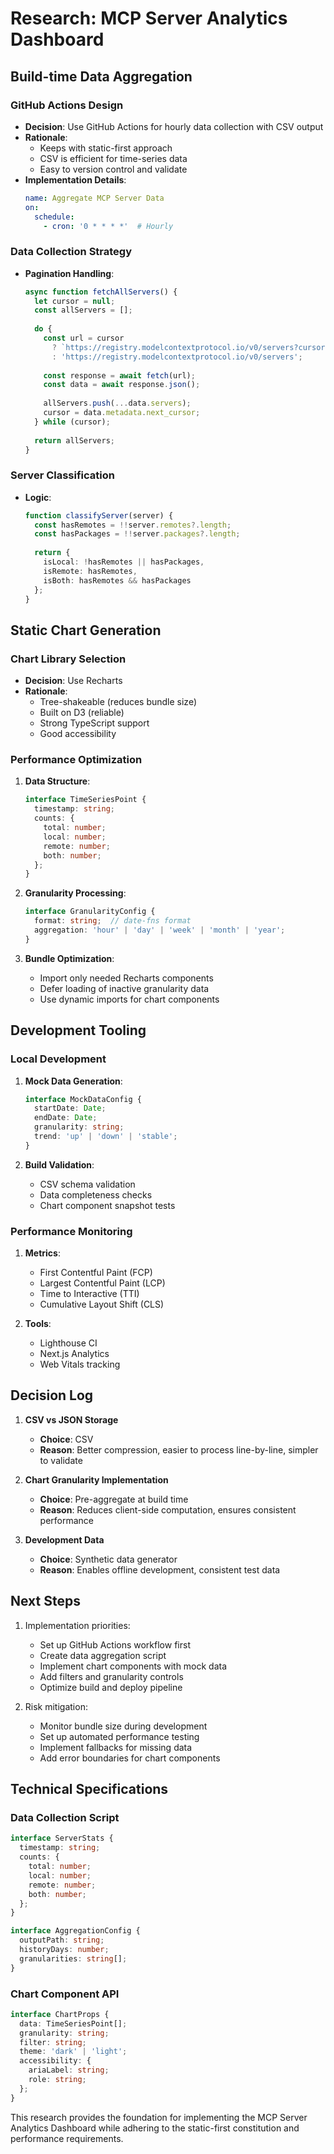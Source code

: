 # Research: MCP Server Analytics Dashboard

## Build-time Data Aggregation

### GitHub Actions Design
- **Decision**: Use GitHub Actions for hourly data collection with CSV output
- **Rationale**: 
  - Keeps with static-first approach
  - CSV is efficient for time-series data
  - Easy to version control and validate
- **Implementation Details**:
  ```yaml
  name: Aggregate MCP Server Data
  on:
    schedule:
      - cron: '0 * * * *'  # Hourly
  ```

### Data Collection Strategy
- **Pagination Handling**:
  ```typescript
  async function fetchAllServers() {
    let cursor = null;
    const allServers = [];
    
    do {
      const url = cursor 
        ? `https://registry.modelcontextprotocol.io/v0/servers?cursor=${cursor}`
        : 'https://registry.modelcontextprotocol.io/v0/servers';
      
      const response = await fetch(url);
      const data = await response.json();
      
      allServers.push(...data.servers);
      cursor = data.metadata.next_cursor;
    } while (cursor);
    
    return allServers;
  }
  ```

### Server Classification
- **Logic**:
  ```typescript
  function classifyServer(server) {
    const hasRemotes = !!server.remotes?.length;
    const hasPackages = !!server.packages?.length;
    
    return {
      isLocal: !hasRemotes || hasPackages,
      isRemote: hasRemotes,
      isBoth: hasRemotes && hasPackages
    };
  }
  ```

## Static Chart Generation

### Chart Library Selection
- **Decision**: Use Recharts
- **Rationale**:
  - Tree-shakeable (reduces bundle size)
  - Built on D3 (reliable)
  - Strong TypeScript support
  - Good accessibility

### Performance Optimization
1. **Data Structure**:
   ```typescript
   interface TimeSeriesPoint {
     timestamp: string;
     counts: {
       total: number;
       local: number;
       remote: number;
       both: number;
     };
   }
   ```

2. **Granularity Processing**:
   ```typescript
   interface GranularityConfig {
     format: string;  // date-fns format
     aggregation: 'hour' | 'day' | 'week' | 'month' | 'year';
   }
   ```

3. **Bundle Optimization**:
   - Import only needed Recharts components
   - Defer loading of inactive granularity data
   - Use dynamic imports for chart components

## Development Tooling

### Local Development
1. **Mock Data Generation**:
   ```typescript
   interface MockDataConfig {
     startDate: Date;
     endDate: Date;
     granularity: string;
     trend: 'up' | 'down' | 'stable';
   }
   ```

2. **Build Validation**:
   - CSV schema validation
   - Data completeness checks
   - Chart component snapshot tests

### Performance Monitoring
1. **Metrics**:
   - First Contentful Paint (FCP)
   - Largest Contentful Paint (LCP)
   - Time to Interactive (TTI)
   - Cumulative Layout Shift (CLS)

2. **Tools**:
   - Lighthouse CI
   - Next.js Analytics
   - Web Vitals tracking

## Decision Log

1. **CSV vs JSON Storage**
   - **Choice**: CSV
   - **Reason**: Better compression, easier to process line-by-line, simpler to validate

2. **Chart Granularity Implementation**
   - **Choice**: Pre-aggregate at build time
   - **Reason**: Reduces client-side computation, ensures consistent performance

3. **Development Data**
   - **Choice**: Synthetic data generator
   - **Reason**: Enables offline development, consistent test data

## Next Steps

1. Implementation priorities:
   - Set up GitHub Actions workflow first
   - Create data aggregation script
   - Implement chart components with mock data
   - Add filters and granularity controls
   - Optimize build and deploy pipeline

2. Risk mitigation:
   - Monitor bundle size during development
   - Set up automated performance testing
   - Implement fallbacks for missing data
   - Add error boundaries for chart components

## Technical Specifications

### Data Collection Script
```typescript
interface ServerStats {
  timestamp: string;
  counts: {
    total: number;
    local: number;
    remote: number;
    both: number;
  };
}

interface AggregationConfig {
  outputPath: string;
  historyDays: number;
  granularities: string[];
}
```

### Chart Component API
```typescript
interface ChartProps {
  data: TimeSeriesPoint[];
  granularity: string;
  filter: string;
  theme: 'dark' | 'light';
  accessibility: {
    ariaLabel: string;
    role: string;
  };
}
```

This research provides the foundation for implementing the MCP Server Analytics Dashboard while adhering to the static-first constitution and performance requirements.